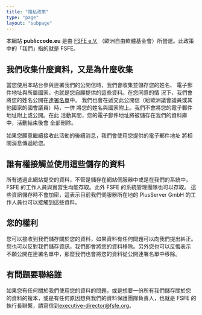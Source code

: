 ```yaml
---
title: "隱私政策"
type: "page"
layout: "subpage"
---
```


本網站 **publiccode.eu** 是由
[FSFE e.V.](https://fsfe.org/about/legal/imprint.html)
（歐洲自由軟體基金會）所營運。此政策中的「我們」指的就是 FSFE。

## 我們收集什麼資料，又是為什麼收集

當您使用本站台參與連署我們的公開信時，我們會收集並儲存您的姓名、
電子郵件地址與所屬國家，也就是您自願提供的這些資料。在您同意的情
況下，我們會將您的姓名公開在[連署名單](/openletter/all-signatures)中。
我們也會在遞交此公開信（給歐洲議會議員或其他國家的國會議員）時，一併
將您的姓名與國家附上。我們不會將您的電子郵件地址附上或公開。在此
活動其間，您的電子郵件地址將被儲存在我們的資料庫中，活動結束後會
全部刪除。

如果您願意繼續接收此活動的後續消息，我們會使用您提供的電子郵件地址
將相關消息傳遞給您。

## 誰有權接觸並使用這些儲存的資料

所有透過此網站提交的資料，不管是儲存在網站伺服器中或是在我們的系統中，
FSFE 的工作人員與實習生均能存取。此外 FSFE 的系統管理團隊也可以存取。
這些資訊儲存時不會加密，這表示目前我們伺服器所在地的 PlusServer GmbH
的工作人員也可以接觸到這些資料。

## 您的權利

您可以接收到我們儲存關於您的資料，如果資料有任何問題可以向我們提出糾正。
您也可以反對我們儲存資訊，我們即會將您的資料移除。另外您也可以反悔表示
不願公開在連署名單中，那麼我們也會將您的資料從公開連署名單中移除。

## 有問題要聯絡誰

如果您有任何關於我們使用您的資料的問題，或是想要一份所有我們儲存關於您
的資料的複本，或是有任何原因想與我們的資料保護團隊負責人，也就是 FSFE
的執行長聯繫，請寫信到[executive-director@fsfe.org](mailto:executive-director@fsfe.org)。
